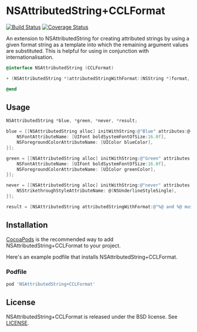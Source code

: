 NSAttributedString+CCLFormat
============================

[![Build Status](https://travis-ci.org/cocodelabs/NSAttributedString-CCLFormat.svg?branch=master)](https://travis-ci.org/cocodelabs/NSAttributedString-CCLFormat)
[![Coverage Status](https://img.shields.io/coveralls/cocodelabs/NSAttributedString-CCLFormat.svg)](https://coveralls.io/r/cocodelabs/NSAttributedString-CCLFormat)

An extension to NSAttributedString for creating attributed strings by using a
given format string as a template into which the remaining argument values are
substituted. This is helpful for using in conjunction with internationalisation.

```objective-c
@interface NSAttributedString (CCLFormat)

+ (NSAttributedString *)attributedStringWithFormat:(NSString *)format, ...;

@end
```

## Usage

```objective-c
NSAttributedString *blue, *green, *never, *result;

blue = [[NSAttributedString alloc] initWithString:@"Blue" attributes:@{
    NSFontAttributeName: [UIFont boldSystemFontOfSize:16.0f],
    NSForegroundColorAttributeName: [UIColor blueColor],
}];

green = [[NSAttributedString alloc] initWithString:@"Green" attributes:@{
    NSFontAttributeName: [UIFont boldSystemFontOfSize:16.0f],
    NSForegroundColorAttributeName: [UIColor greenColor],
}];

never = [[NSAttributedString alloc] initWithString:@"never" attributes:@{
    NSStrikethroughStyleAttributeName: @(NSUnderlineStyleSingle),
}];

result = [NSAttributedString attributedStringWithFormat:@"%@ and %@ must %@ be seen", blue, green, never];
```

## Installation

[CocoaPods](http://cocoapods.org) is the recommended way to add
NSAttributedString+CCLFormat to your project.

Here's an example podfile that installs NSAttributedString+CCLFormat.

### Podfile

```ruby
pod 'NSAttributedString+CCLFormat'
```

## License

NSAttributedString+CCLFormat is released under the BSD license. See [LICENSE](LICENSE).

